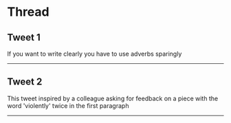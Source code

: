 # Thread

## Tweet 1

If you want to write clearly you have to use adverbs sparingly

---

## Tweet 2

This tweet inspired by a colleague asking for feedback on a piece with the word 'violently' twice in the first paragraph

---

